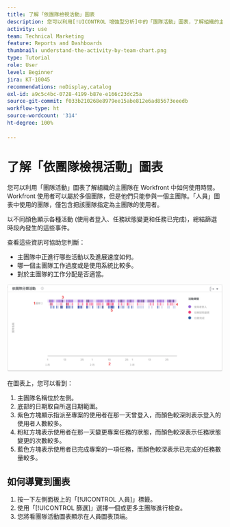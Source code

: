 ```yaml
---
title: 了解「依團隊檢視活動」圖表
description: 您可以利用[!UICONTROL 增強型分析]中的「團隊活動」圖表，了解組織的主團隊在 Workfront 中如何使用時間。
activity: use
team: Technical Marketing
feature: Reports and Dashboards
thumbnail: understand-the-activity-by-team-chart.png
type: Tutorial
role: User
level: Beginner
jira: KT-10045
recommendations: noDisplay,catalog
exl-id: a9c5c4bc-0728-4199-b87e-e166c23dc25a
source-git-commit: f033b210268e8979ee15abe812e6ad85673eeedb
workflow-type: ht
source-wordcount: '314'
ht-degree: 100%

---
```


# 了解「依團隊檢視活動」圖表

您可以利用「團隊活動」圖表了解組織的主團隊在 Workfront 中如何使用時間。Workfront 使用者可以屬於多個團隊，但是他們只能參與一個主團隊。「人員」圖表中使用的團隊，僅包含把該團隊指定為主團隊的使用者。

以不同顏色顯示各種活動 (使用者登入、任務狀態變更和任務已完成)，總結篩選時段內發生的這些事件。

查看這些資訊可協助您判斷：

* 主團隊中正進行哪些活動以及進展速度如何。
* 哪一個主團隊工作過度或是使用系統比較多。
* 對於主團隊的工作分配是否適當。

![影像顯示團隊活動圖表，使用數字標示下列項目符號所述的區域。](assets/section-3-1.png)

在圖表上，您可以看到：

1. 主團隊名稱位於左側。
1. 底部的日期取自所選日期範圍。
1. 紫色方塊顯示指派至專案的使用者在那一天曾登入，而顏色較深則表示登入的使用者人數較多。
1. 粉紅方塊表示使用者在那一天變更專案任務的狀態，而顏色較深表示任務狀態變更的次數較多。
1. 藍色方塊表示使用者已完成專案的一項任務，而顏色較深表示已完成的任務數量較多。

## 如何導覽到圖表

1. 按一下左側面板上的「[!UICONTROL 人員]」標籤。
1. 使用「[!UICONTROL 篩選]」選擇一個或更多主團隊進行檢查。
1. 您將看團隊活動圖表顯示在人員圖表頂端。
